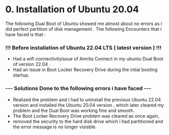 # 0. Installation of Ubuntu 20.04
The following Dual Boot of Ubuntu showed me almost about no errors as i did perfect partition of disk management .
The following Encounters that i have faced is that :

### !!! Before installation of Ubuntu 22.04 LTS ( latest version ) !!!
 * Had a wifi connectivityissue of Amrita Connect in my ubuntu Dual Boot of version 22.04 .
 * Had an Issue in Boot Locker Recovery Drive during the intial booting startup.
 
###  --- Solutions Done to the following errors i have faced ---
 * Realized the problem and i had to uninstall the previous Ubuntu 22.04 version and installed the Ubuntu 20.04 version , which later cleared my problem and the Dual Boot was working fine and smooth. 
 * The Boot Locker Recovery Drive problem was cleared as once again,
 *  removed the security to the hard disk drive which i had partitioned and the error message is no longer visisble. 

